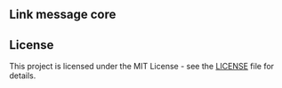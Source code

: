 ## Link message core

## License
This project is licensed under the MIT License - see the [LICENSE](./LICENSE) file for details.